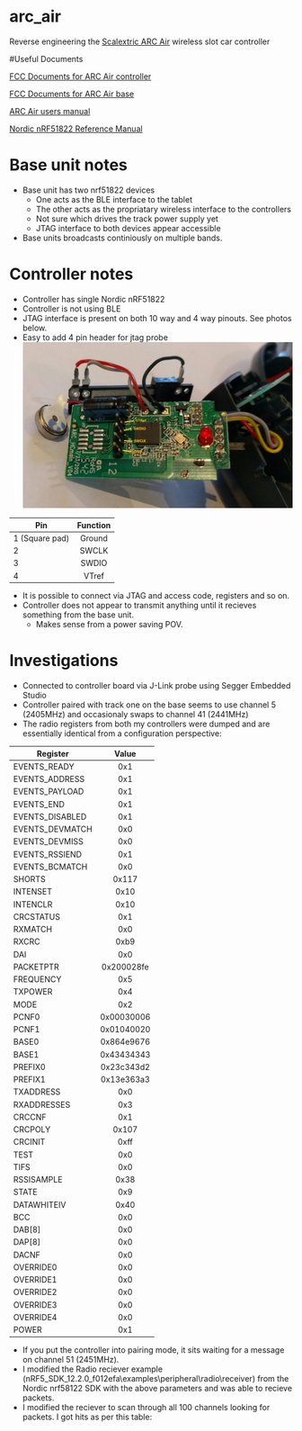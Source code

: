 # arc_air
Reverse engineering the [Scalextric ARC Air](http://www.scalextric.com/uk-en/introducing-arc-air) wireless slot car controller

#Useful Documents

[FCC Documents for ARC Air controller](https://fccid.io/2ACUF-SSA00189)

[FCC Documents for ARC Air base](https://fccid.io/2ACUF-SSA00185)

[ARC Air users manual](http://www.pendleslotracing.co.uk/downloads/scalextric-arc-air-guide.pdf)

[Nordic nRF51822 Reference Manual](https://lancaster-university.github.io/microbit-docs/resources/datasheets/nRF51822.pdf)

# Base unit notes

* Base unit has two nrf51822 devices
  * One acts as the BLE interface to the tablet
  * The other acts as the propriatary wireless interface to the controllers
  * Not sure which drives the track power supply yet
  * JTAG interface to both devices appear accessible
* Base units broadcasts continiously on multiple bands.

# Controller notes

* Controller has single Nordic nRF51822
* Controller is not using BLE
* JTAG interface is present on both 10 way and 4 way pinouts. See photos below.
* Easy to add 4 pin header for jtag probe
![alt text][controller_pcb]


| Pin        | Function           |
| ------------- |:-------------:|
| 1  (Square pad)    | Ground |
| 2 | SWCLK      |
| 3 | SWDIO |
| 4 | VTref |

* It is possible to connect via JTAG and access code, registers and so on.
* Controller does not appear to transmit anything until it recieves something from the base unit.
   * Makes sense from a power saving POV.

# Investigations

* Connected to controller board via J-Link probe using Segger Embedded Studio
* Controller paired with track one on the base seems to use channel 5 (2405MHz) and occasionaly swaps to channel 41 (2441MHz)
* The radio registers from both my controllers were dumped and are essentially identical from a configuration perspective:

| Register | Value |
| ------------- |:-------------:|
| EVENTS_READY  |  	0x1 |
| EVENTS_ADDRESS  |  	0x1 |
| EVENTS_PAYLOAD  |  	0x1 |
| EVENTS_END  |  	0x1 |
| EVENTS_DISABLED  |  	0x1 |
| EVENTS_DEVMATCH  |  	0x0 |
| EVENTS_DEVMISS  |  	0x0 |
| EVENTS_RSSIEND  |  	0x1 |
| EVENTS_BCMATCH  |  	0x0 |
| SHORTS  |  	0x117 |
| INTENSET  |  	0x10 |
| INTENCLR  |  	0x10 |
| CRCSTATUS  |  	0x1 |
| RXMATCH  |  	0x0 |
| RXCRC  |  	0xb9 |
| DAI  |  	0x0 |
| PACKETPTR  |  	0x200028fe |
| FREQUENCY  |  	0x5 |
| TXPOWER  |  	0x4 |
| MODE  |  	0x2 |
| PCNF0  |  	0x00030006 |
| PCNF1  |  	0x01040020 |
| BASE0  |  	0x864e9676 |
| BASE1  |  	0x43434343 |
| PREFIX0  |  	0x23c343d2 |
| PREFIX1  |  	0x13e363a3 |
| TXADDRESS  |  	0x0 |
| RXADDRESSES  |  	0x3 |
| CRCCNF  |  	0x1 |
| CRCPOLY  |  	0x107 |
| CRCINIT  |  	0xff |
| TEST  |  	0x0 |
| TIFS  |  	0x0 |
| RSSISAMPLE  |  	0x38 |
| STATE  |  	0x9 |
| DATAWHITEIV  |  	0x40 |
| BCC  |  	0x0 |
| DAB[8]  |  	0x0 |
| DAP[8]  |  	0x0 |
| DACNF  |  	0x0 |
| OVERRIDE0  |  	0x0 |
| OVERRIDE1  |  	0x0 |
| OVERRIDE2  |  	0x0 |
| OVERRIDE3  |  	0x0 |
| OVERRIDE4  |  	0x0 |
| POWER  |  	0x1 |

* If you put the controller into pairing mode, it sits waiting for a message on channel 51 (2451MHz).
* I modified the Radio reciever example (nRF5_SDK_12.2.0_f012efa\examples\peripheral\radio\receiver) from the Nordic nrf58122 SDK with the above parameters and was able to recieve packets.
* I modified the reciever to scan through all 100 channels looking for packets. I got hits as per this table:


[controller_pcb]: https://github.com/brycheiniog/arc_air/blob/master/controller_pcb.jpg

